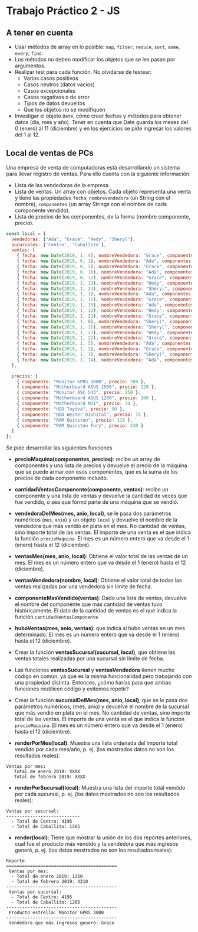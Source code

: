 # Trabajo Práctico 2 - JS

## A tener en cuenta

- Usar métodos de array en lo posible: `map`, `filter`, `reduce`, `sort`, `some`, `every`, `find`.
- Los métodos no deben modificar los objetos que se les pasan por argumentos.
- Realizar test para cada función. No olvidarse de testear:
    - Varios casos positivos
    - Casos neutros (datos vacíos)
    - Casos excepcionales
    - Casos negativos o de error
    - Tipos de datos devueltos
    - Que los objetos no se modifiquen
- Investigar el objeto `Date`, cómo crear fechas y métodos para obtener datos (día, mes y año). Tener en cuenta que Date guarda los meses del 0 (enero) al 11 (diciembre) y en los ejercicios se pide ingresar los valores del 1 al 12.    

## Local de ventas de PCs

Una empresa de venta de computadoras está desarrollando un sistema para llevar registro de ventas. Para ello cuenta con la siguiente información:

  * Lista de las vendedoras de la empresa
  * Lista de ventas. Un array con objetos. Cada objeto representa una venta y tiene las propiedades `fecha`, `nombreVendedora` (un String con el nombre), `componentes` (un array Strings con el nombre de cada componente vendido).
  * Lista de precios de los componentes, de la forma (nombre componente, precio).

```js
const local = {
  vendedoras: ["Ada", "Grace", "Hedy", "Sheryl"],
  sucursales: ['Centro', 'Caballito'],
  ventas: [
    { fecha: new Date(2019, 1, 4), nombreVendedora: "Grace", componentes: ["Monitor GPRS 3000", "Motherboard ASUS 1500"], sucursal: "Centro" },
    { fecha: new Date(2019, 0, 1), nombreVendedora: "Ada", componentes: ["Monitor GPRS 3000", "Motherboard ASUS 1500"], sucursal: "Centro" },
    { fecha: new Date(2019, 0, 2), nombreVendedora: "Grace", componentes: ["Monitor ASC 543", "Motherboard MZI"], sucursal: "Centro" },
    { fecha: new Date(2019, 0, 10), nombreVendedora: "Ada", componentes: ["Monitor ASC 543", "Motherboard ASUS 1200"], sucursal: "Centro" },
    { fecha: new Date(2019, 0, 12), nombreVendedora: "Grace", componentes: ["Monitor GPRS 3000", "Motherboard ASUS 1200"], sucursal: "Centro" },
    { fecha: new Date(2019, 1, 12), nombreVendedora: "Hedy", componentes: ["Monitor GPRS 3000", "HDD Toyiva"], sucursal: "Centro" },
    { fecha: new Date(2019, 1, 24), nombreVendedora: "Sheryl", componentes: ["Motherboard ASUS 1500", "HDD Wezter Dishital"], sucursal: "Caballito" },
    { fecha: new Date(2019, 1, 1), nombreVendedora: "Ada", componentes: ["Motherboard ASUS 1200", "RAM Quinston Fury"], sucursal: "Centro" },
    { fecha: new Date(2019, 1, 11), nombreVendedora: "Grace", componentes: ["Monitor ASC 543", "RAM Quinston"], sucursal: "Caballito" },
    { fecha: new Date(2019, 1, 15), nombreVendedora: "Ada", componentes: ["Motherboard ASUS 1200", "RAM Quinston Fury"], sucursal: "Centro" },
    { fecha: new Date(2019, 1, 12), nombreVendedora: "Hedy", componentes: ["Motherboard ASUS 1500", "HDD Toyiva"], sucursal: "Caballito" },
    { fecha: new Date(2019, 1, 21), nombreVendedora: "Grace", componentes: ["Motherboard ASUS 1200", "RAM Quinston"], sucursal: "Centro" },
    { fecha: new Date(2019, 1, 8), nombreVendedora: "Sheryl", componentes: ["Monitor ASC 543", "HDD Wezter Dishital"], sucursal: "Centro" },
    { fecha: new Date(2019, 1, 16), nombreVendedora: "Sheryl", componentes: ["Monitor GPRS 3000", "RAM Quinston Fury"], sucursal: "Centro" },
    { fecha: new Date(2019, 1, 27), nombreVendedora: "Hedy", componentes: ["Motherboard ASUS 1200", "HDD Toyiva"], sucursal: "Caballito" },
    { fecha: new Date(2019, 1, 22), nombreVendedora: "Grace", componentes: ["Monitor ASC 543", "HDD Wezter Dishital"], sucursal: "Centro" },
    { fecha: new Date(2019, 1, 5), nombreVendedora: "Ada", componentes: ["Motherboard ASUS 1500", "RAM Quinston"], sucursal: "Centro" },
    { fecha: new Date(2019, 1, 1), nombreVendedora: "Grace", componentes: ["Motherboard ASUS 1200", "HDD Wezter Dishital"], sucursal: "Centro" },
    { fecha: new Date(2019, 1, 7), nombreVendedora: "Sheryl", componentes: ["Monitor GPRS 3000", "RAM Quinston"], sucursal: "Caballito" },
    { fecha: new Date(2019, 1, 14), nombreVendedora: "Ada", componentes: ["Motherboard ASUS 1200", "HDD Toyiva"], sucursal: "Centro" }
  ],

  precios: [
    { componente: "Monitor GPRS 3000", precio: 200 },
    { componente: "Motherboard ASUS 1500", precio: 120 },
    { componente: "Monitor ASC 543", precio: 250 },
    { componente: "Motherboard ASUS 1200", precio: 100 },
    { componente: "Motherboard MZI", precio: 30 },
    { componente: "HDD Toyiva", precio: 90 },
    { componente: "HDD Wezter Dishital", precio: 75 },
    { componente: "RAM Quinston", precio: 110 },
    { componente: "RAM Quinston Fury", precio: 230 }
  ]
};
```

Se pide desarrollar las siguientes funciones

* **precioMaquina(componentes, precios)**: recibe un array de componentes y una lista de precios y devuelve el precio de la máquina que se puede armar con esos componentes, que es la suma de los precios de cada componente incluido.

* **cantidadVentasComponente(componente, ventas)**: recibe un componente y una lista de ventas y devuelve la cantidad de veces que fue vendido, o sea que formó parte de una máquina que se vendió.

* **vendedoraDelMes(mes, anio, local)**, se le pasa dos parámetros numéricos (`mes`, `anio`) y un objeto `local` y devuelve el nombre de la vendedora que más vendió en plata en el mes. No cantidad de ventas, sino importe total de las ventas. El importe de una venta es el que indica la función `precioMaquina`. El mes es un número entero que va desde el 1 (enero) hasta el 12 (diciembre).

* **ventasMes(mes, anio, local)**: Obtiene el valor total de las ventas de un mes. El mes es un número entero que va desde el 1 (enero) hasta el 12 (diciembre).

* **ventasVendedora(nombre, local)**: Obtiene el valor total de todas las ventas realizadas por una vendedora sin límite de fecha.

* **componenteMasVendido(ventas)**: Dado una lista de ventas, devuelve el nombre del componente que más cantidad de ventas tuvo históricamente. El dato de la cantidad de ventas es el que indica la función `cantidadVentasComponente`

* **huboVentas(mes, anio, ventas)**: que indica si hubo ventas en un mes determinado. El mes es un número entero que va desde el 1 (enero) hasta el 12 (diciembre).

* Crear la función **ventasSucursal(sucursal, local)**, que obtiene las ventas totales realizadas por una sucursal sin límite de fecha.

* Las funciones **ventasSucursal** y **ventasVendedora** tienen mucho código en común, ya que es la misma funcionalidad pero trabajando con una propiedad distinta. Entonces, ¿cómo harías para que ambas funciones reutilicen código y evitemos repetir?

* Crear la función **sucursalDelMes(mes, anio, local)**, que se le pasa dos parámetros numéricos, (mes, anio) y devuelve el nombre de la sucursal que más vendió en plata en el mes. No cantidad de ventas, sino importe total de las ventas. El importe de una venta es el que indica la función `precioMaquina`. El mes es un número entero que va desde el 1 (enero) hasta el 12 (diciembre).

* **renderPorMes(local)**: Muestra una lista ordenada del importe total vendido por cada mes/año, p. ej. (los mostrados datos no son los resultados reales):

```
Ventas por mes:
   Total de enero 2019: XXXX
   Total de febrero 2019: XXXX
```

* **renderPorSucursal(local)**: Muestra una lista del importe total vendido por cada sucursal, p. ej. (los datos mostrados no son los resultados reales):

```
Ventas por sucursal:
----------------------------
  - Total de Centro: 4195
  - Total de Caballito: 1265
```

* **render(local)**: Tiene que mostrar la unión de los dos reportes anteriores, cual fue el producto más vendido y la vendedora que más ingresos generó, p. ej. (los datos mostrados no son los resultados reales):

```
Reporte
==========================================
 Ventas por mes:
  - Total de enero 2019: 1250
  - Total de febrero 2019: 4210
------------------------------------------
 Ventas por sucursal:
  - Total de Centro: 4195
  - Total de Caballito: 1265
------------------------------------------
 Producto estrella: Monitor GPRS 3000
------------------------------------------ 
 Vendedora que más ingresos generó: Grace
```
